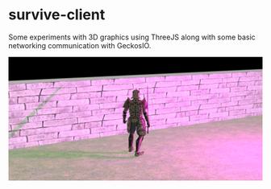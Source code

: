 # survive-client

Some experiments with 3D graphics using ThreeJS along with some basic networking communication with GeckosIO.

![example screenshot](https://github.com/ricardofagodoy/survive-client/blob/master/screenshot.png)
